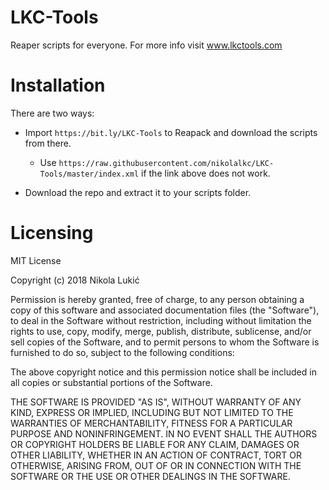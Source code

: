 # LKC-Tools
Reaper scripts for everyone. For more info visit www.lkctools.com

# Installation

There are two ways:

 + Import `https://bit.ly/LKC-Tools` to Reapack and download the scripts from there.
 
   + Use `https://raw.githubusercontent.com/nikolalkc/LKC-Tools/master/index.xml` if the link above does not work.

 + Download the repo and extract it to your scripts folder.




# Licensing
MIT License

Copyright (c) 2018 Nikola Lukić

Permission is hereby granted, free of charge, to any person obtaining a copy
of this software and associated documentation files (the "Software"), to deal
in the Software without restriction, including without limitation the rights
to use, copy, modify, merge, publish, distribute, sublicense, and/or sell
copies of the Software, and to permit persons to whom the Software is
furnished to do so, subject to the following conditions:

The above copyright notice and this permission notice shall be included in all
copies or substantial portions of the Software.

THE SOFTWARE IS PROVIDED "AS IS", WITHOUT WARRANTY OF ANY KIND, EXPRESS OR
IMPLIED, INCLUDING BUT NOT LIMITED TO THE WARRANTIES OF MERCHANTABILITY,
FITNESS FOR A PARTICULAR PURPOSE AND NONINFRINGEMENT. IN NO EVENT SHALL THE
AUTHORS OR COPYRIGHT HOLDERS BE LIABLE FOR ANY CLAIM, DAMAGES OR OTHER
LIABILITY, WHETHER IN AN ACTION OF CONTRACT, TORT OR OTHERWISE, ARISING FROM,
OUT OF OR IN CONNECTION WITH THE SOFTWARE OR THE USE OR OTHER DEALINGS IN THE
SOFTWARE.

